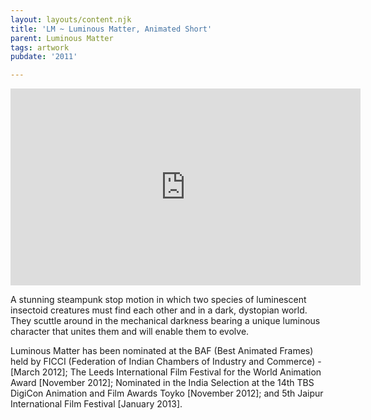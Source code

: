 ```yaml
---
layout: layouts/content.njk
title: 'LM ~ Luminous Matter, Animated Short'
parent: Luminous Matter
tags: artwork
pubdate: '2011'

---
```

<iframe width="560" height="315"
src="https://www.youtube.com/embed/_wintl2SxiU" frameborder="0"
allow="autoplay; encrypted-media" allowfullscreen></iframe>


A stunning steampunk stop motion in which two species of luminescent insectoid
creatures must find each other and in a dark, dystopian world. They scuttle
around in the mechanical darkness bearing a unique luminous character that
unites them and will enable them to evolve.

Luminous Matter has been nominated at the BAF (Best Animated Frames) held by FICCI (Federation of Indian Chambers of Industry and Commerce) - \[March 2012]; The Leeds International Film Festival for the World Animation Award \[November 2012]; Nominated in the India Selection at the 14th TBS DigiCon Animation and Film Awards Toyko \[November 2012]; and 5th Jaipur International Film Festival \[January 2013].
